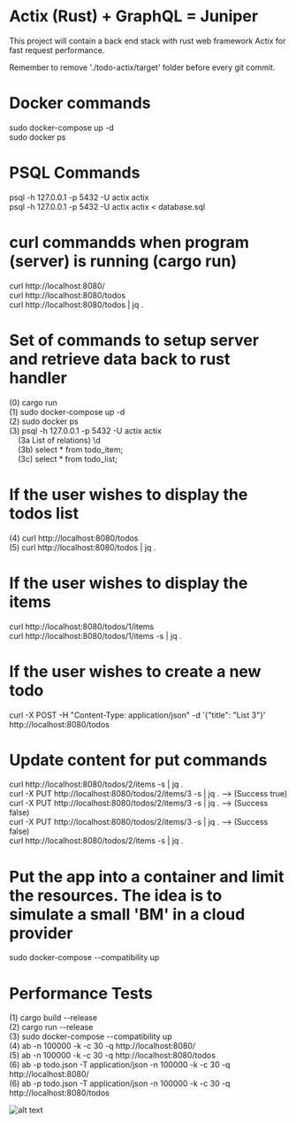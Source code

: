 # Actix (Rust) + GraphQL = Juniper

This project will contain a back end stack with rust web framework Actix for fast request performance. 

Remember to remove './todo-actix/target' folder before every git commit. </br>

# Docker commands
sudo docker-compose up -d </br>
sudo docker ps </br>

# PSQL Commands
psql -h 127.0.0.1 -p 5432 -U actix actix </br>
psql -h 127.0.0.1 -p 5432 -U actix actix < database.sql </br>

# curl commandds when program (server) is running (cargo run)
curl http://localhost:8080/ </br>
curl http://localhost:8080/todos </br>
curl http://localhost:8080/todos | jq . </br>


# Set of commands to setup server and retrieve data back to rust handler
(0) cargo run </br>
(1) sudo docker-compose up -d </br> 
(2) sudo docker ps </br>
(3) psql -h 127.0.0.1 -p 5432 -U actix actix </br>
    &nbsp;&nbsp;&nbsp; (3a List of relations)  \d  </br>
    &nbsp;&nbsp;&nbsp; (3b) select * from todo_item; </br>
    &nbsp;&nbsp;&nbsp; (3c) select * from todo_list; </br>

# If the user wishes to display the todos list
(4) curl http://localhost:8080/todos </br>
(5) curl http://localhost:8080/todos | jq . </br>


# If the user wishes to display the items 
curl http://localhost:8080/todos/1/items </br>
curl http://localhost:8080/todos/1/items -s | jq . </br>


# If the user wishes to create a new todo
curl -X POST -H "Content-Type: application/json" -d '{"title": "List 3"}' http://localhost:8080/todos </br>


# Update content for put commands
curl http://localhost:8080/todos/2/items -s | jq . </br>
curl -X PUT http://localhost:8080/todos/2/items/3 -s | jq . --> (Success true) </br>
curl -X PUT http://localhost:8080/todos/2/items/3 -s | jq . --> (Success false) </br>
curl -X PUT http://localhost:8080/todos/2/items/3 -s | jq . --> (Success false) </br>
curl http://localhost:8080/todos/2/items -s | jq . </br>


# Put the app into a container and limit the resources. The idea is to simulate a small 'BM' in a cloud provider
sudo docker-compose --compatibility up </br>


# Performance Tests
(1) cargo build --release </br>
(2) cargo run --release </br>
(3) sudo docker-compose --compatibility up </br>
(4) ab -n 100000 -k -c 30 -q http://localhost:8080/ </br>
(5) ab -n 100000 -k -c 30 -q http://localhost:8080/todos </br>
(6) ab -p todo.json -T application/json -n 100000 -k -c 30 -q http://localhost:8080/ </br>
(6) ab -p todo.json -T application/json -n 100000 -k -c 30 -q http://localhost:8080/todos </br>


![alt text](https://github.com/rchavezj/rust_graphql/blob/master/todo-actix/img/putFunction.png)